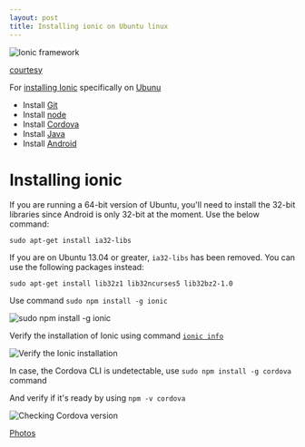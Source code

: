 ```yaml
---
layout: post
title: Installing ionic on Ubuntu linux
---
```


![Ionic framework](https://www.codetutorial.io/wordpress/wp-content/uploads/2015/03/headerIonic1.jpg)

[courtesy](https://www.codetutorial.io/use-html-canvas-on-ionic-app-for-image-overlay/)

For [installing Ionic](http://ionicframework.com/docs/guide/installation.html) specifically on [Ubunu](http://www.ubuntu.com/)

 - Install [Git](http://xameeramir.github.io/install-git-windows-ubuntu-linux/)
 - Install [node](http://xameeramir.github.io/install-node/)
 - Install [Cordova](http://xameeramir.github.io/installing-cordova/)
 - Install [Java](http://xameeramir.github.io/install-java-windows-ubuntu-linux/)
 - Install [Android](http://xameeramir.github.io/install-android-studio-ubuntu-linux/)

# Installing ionic 

If you are running a 64-bit version of Ubuntu, you'll need to install the 32-bit libraries since Android is only 32-bit at the moment. Use the below command:

`sudo apt-get install ia32-libs`

If you are on Ubuntu 13.04 or greater, `ia32-libs` has been removed. You can use the following packages instead: 

`sudo apt-get install lib32z1 lib32ncurses5 lib32bz2-1.0`

Use command `sudo npm install -g ionic`

![sudo npm install -g ionic](https://lh3.googleusercontent.com/28bTTaWn1JuJf7nxsq3TSEW4pSSmF2hNcNEOUejrhG4ywKJC2YecWqDsiEXU27-L22FPQmYKi-u6_gx5Ua_j5G_Hcvr6mY61UCOAxwbsYtTMbA1KkOq2rfL9eytSfGfSmpvs8TqIKfp0B5V6Ma9Wk3XAh1sAiRiurqDVNO4Ancav05XJmh05BNqLyEpkDv4MglVIoaLRBacRPfpLAsC23QkJJQy8fB5WbV3VFTpSS06P2AocTHpprCi4s4KLdrant7s92n_mKSIYtqiAkO4VQbFZ-xPfXjCZ9am6xXnWleSBnj_tX1cEBaqh5PXRggIBXMriOWsBT05ef6qK_LQJoMhwy6OVDTYgskqVa4KHtFaQiFnvHoy9wA8GuzabRTyiGkwzC_VM6d2NszP9Urti__TR6GOyKqqq7hFoJMZCKUxBU8VQPXRykPt1Quyj4X_6AH-4VDOC3wY_r-paGKz0ooJW_13LeKhJcBBmRR-UCyxK3t0P0z84Ghr-GgB0U6W4Op81y2TV0HXWrCxWkct3moy-nI2limUk3lmkKrQleEoAUwEVfM5XdGnSBefwZYznKxXg=w722-h417-no)
 
Verify the installation of Ionic using command [`ionic info`](http://stackoverflow.com/a/31540411/2404470)
 
![Verify the Ionic installation](https://lh3.googleusercontent.com/AU5-ZE9fnPTzDlhhUwhA3hR0VDb8qrkP2jriNML4cR3qvq5brysM8i5rpG2k-F84W0b6D0UmFefEf39wT0Mab0xZPKRubITCL0YBAe4kJgJI_0F-gy3cAVARnp-dyRnoBym65c4awMHgkiOh2IrvDgmGuVI2-6ZYHGb8v8fVfE99cxuHlcPYuIPtXj6KCNpZt7AtgGAXkqJEee6fF7YToaVGqA3GCXPeoZS_XrU7UJ4NK5Yys0AdSIhNZIq4iZeFt4rpicbtQp5eHDtclTXo13JCoQgbLBmEfXLMkcMzn4yhY6mQRNpFy1gdt1JD03ZPeZuNM_0v57m04vh37vMUhMC7iR6Qr7qp_W0azPpjk3ax_vmTB6zFeM-gpv4MUugfKCNPqMYMky4ApAzANfI2HIIarodtzx_FSy7YXE_02mh7NjCeH-94YJjnYGEOUv55ccMB6nHtwXkF-gCFakYincfUF_YXn0n6riuUOWdfVH8WAJfksnOWSnH0VAVRP1Kw4Q1c3ERHMIGn23q4EL7BUCWJ5L2DHrwZSLqiAoeNmBcpwVaNBQfnZXp57Swy4zWoXCqd=w664-h165-no)
 
In case, the Cordova CLI is undetectable, use `sudo npm install -g cordova` command
 
And verify if it's ready by using `npm -v cordova`
 
![Checking Cordova version](https://lh3.googleusercontent.com/LQbtTVGZ-MQXyIK7-hZwg0Qax5xPZ-amYzyM9e_hVWUlMHhdbnNAaPCsFBCV4nEyoWNQn7B4cSMt1fJudbOyEf78idD9AR4KhzUteUc7U2H-qeczaMH_UQWd0efQu0T3tQUXtaTErnmh0AxESFKWSBx-Ai6sjo-7sMP2i8f7_Shk36hWvhiVoabBICh_TVId7wWlC_ddABbyCiOic6G1FUiuaBs366kxDwyG4T5pmWNk1G-iJoeXuW5hmqEGaXZNZ_-wIfk_bUv8anDXtZBQFadFU8Kyl0i_StQnzw_8PLZkaKuxml21PdC7I_ik7jft8fTPg-ukkodbuj6Tu5imf8AnpDj2om_kpVUmylPLkYH1PBCgH1FIUVaM2MsBWrxm2_5rz6vlFuOHSRGvwjrXANsvcbj-AcYATxHLO8HQE3C9Yxq5ixoQgm62OtQNMsf9hZM01JBKqV2y76UP5tB1LRYD9Efb6IXfvA6USCGxsS-R_Jfmbb-3RhKq667djuafWGanfuTw7dD1CMRFmCSsrJGLW-6724UJtmJPeDkOAsqtJSAAvtPsYmsc3FqhAkQdUNdv=w507-h140-no)
 
[Photos](https://goo.gl/photos/2MFkc2ZFshm3ZEPYA)
 